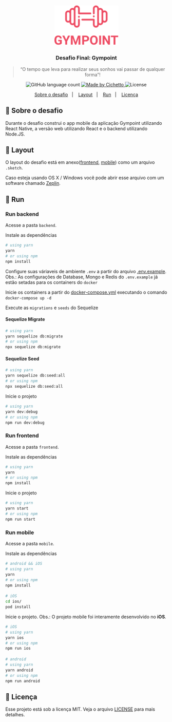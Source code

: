 <h1 align="center">
  <img alt="Gympoint" title="Gympoint" src=".github/logo.png" width="200px" />
</h1>

<h3 align="center">
  Desafio Final: Gympoint
</h3>

<blockquote align="center">“O tempo que leva para realizar seus sonhos vai passar de qualquer forma”!</blockquote>

<p align="center">
  <img alt="GitHub language count" src="https://img.shields.io/github/languages/count/rodrigocichetto/gympoint?color=%2304D361" />

  <a href="https://cichetto.com.br">
    <img alt="Made by Cichetto" src="https://img.shields.io/badge/made%20by-Cichetto-%232193b0">
  </a>

  <img alt="License" src="https://img.shields.io/badge/license-MIT-%2304D361" />
</p>

<p align="center">
  <a href="#rocket-sobre-o-desafio">Sobre o desafio</a>&nbsp;&nbsp;&nbsp;|&nbsp;&nbsp;&nbsp;
  <a href="#layout">Layout</a>&nbsp;&nbsp;&nbsp;|&nbsp;&nbsp;&nbsp;
  <a href="#run">Run</a>&nbsp;&nbsp;&nbsp;|&nbsp;&nbsp;&nbsp;
  <a href="#memo-licença">Licença</a>
</p>

## 🚀 Sobre o desafio

Durante o desafio construi o app mobile da aplicação Gympoint utilizando React Native, a versão web utilizando React e o backend utilizando Node.JS.

## 🎨 Layout

O layout do desafio está em anexo([frontend](Gympoint.sketch), [mobile](Gympoint.sketch)) como um arquivo `.sketch`.

Caso esteja usando OS X / Windows você pode abrir esse arquivo com um software chamado [Zeplin](https://zeplin.io).

## :runner: Run

### Run backend

Acesse a pasta `backend`.

Instale as dependências

```bash
# using yarn
yarn
# or using npm
npm install
```

Configure suas váriaveis de ambiente `.env` a partir do arquivo [.env.example](backend/.env.example). Obs.: As configurações de Database, Mongo e Redis do `.env.example` já estão setadas para os containers do `docker`

Inicie os containers a partir do [docker-compose.yml](backend/docker-compose.yml) executando o comando `docker-compose up -d`

Execute as `migrations` e `seeds` do Sequelize

#### Sequelize Migrate
```bash
# using yarn
yarn sequelize db:migrate
# or using npm
npx sequelize db:migrate
```

#### Sequelize Seed
```bash
# using yarn
yarn sequelize db:seed:all
# or using npm
npx sequelize db:seed:all
```

Inicie o projeto

```bash
# using yarn
yarn dev:debug
# or using npm
npm run dev:debug
```

### Run frontend

Acesse a pasta `frontend`.

Instale as dependências

```bash
# using yarn
yarn
# or using npm
npm install
```

Inicie o projeto

```bash
# using yarn
yarn start
# or using npm
npm run start
```

### Run mobile

Acesse a pasta `mobile`.

Instale as dependências

```bash
# android && iOS
# using yarn
yarn
# or using npm
npm install

# iOS
cd ios/
pod install
```

Inicie o projeto. Obs.: O projeto mobile foi interamente desenvolvido no **iOS**.

```bash
# iOS
# using yarn
yarn ios
# or using npm
npm run ios

# android
# using yarn
yarn android
# or using npm
npm run android
```

## 📝 Licença

Esse projeto está sob a licença MIT. Veja o arquivo [LICENSE](LICENSE) para mais detalhes.
